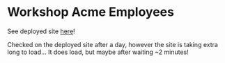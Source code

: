 # Workshop Acme Employees 

See deployed site [here](https://block-31-acme-employees.onrender.com)! 

Checked on the deployed site after a day, however the site is taking extra long to load... It does load, but maybe after waiting ~2 minutes! 
